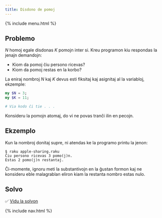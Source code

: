 ```yaml
---
title: Disdono de pomoj
---
```


{% include menu.html %}

## Problemo

_N_ homoj egale disdonas _K_ pomojn inter si. Kreu programon kiu respondas la jenajn demandojn:

* Kiom da pomoj ĉiu persono ricevas?
* Kiom da pomoj restas en la korbo?

La eniraj nombroj _N_ kaj _K_ devus esti fiksitaj kaj asignitaj al la variabloj, ekzemple:

```raku
my $N = 3;
my $K = 11;

# Via kodo ĉi tie . . .
```

Konsideru la pomojn atomaj, do vi ne povas tranĉi ilin en pecojn.

## Ekzemplo

Kun la nombroj donitaj supre, ni atendas ke la programo printu la jenon:

```console
$ raku apple-sharing.raku
Ĉiu persono ricevas 3 pomo(j)n.
Estas 2 pomo(j)n restantaj.
```

Ĉi-momente, ignoru meti la substantivojn en la ĝustan formon kaj ne konsideru eble malagrablan eliron kiam la restanta nombro estas nulo.

## Solvo

✅ [Vidu la solvon](solution)

{% include nav.html %}